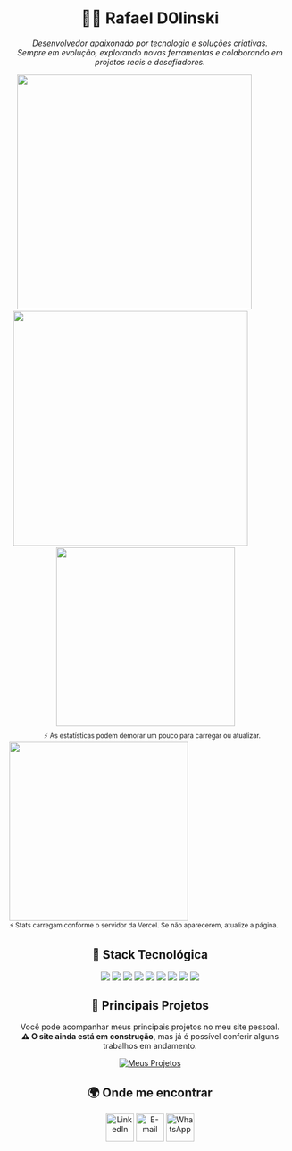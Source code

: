 <h1 align="center">👨‍💻 Rafael D0linski</h1>
<p align="center">
  <i>Desenvolvedor apaixonado por tecnologia e soluções criativas.<br>
  Sempre em evolução, explorando novas ferramentas e colaborando em projetos reais e desafiadores.</i>
</p>

<div align="center">
  <!-- Estatísticas do GitHub -->
  <picture>
    <source srcset="https://github-readme-stats.vercel.app/api?username=RafaelD0linski&show_icons=true&hide_border=true&theme=radical" media="(prefers-color-scheme: dark)" />
    <source srcset="https://github-readme-stats.vercel.app/api?username=RafaelD0linski&show_icons=true&hide_border=true&theme=default" media="(prefers-color-scheme: light), (prefers-color-scheme: no-preference)" />
    <img src="https://github-readme-stats.vercel.app/api?username=RafaelD0linski&show_icons=true&hide_border=true&theme=default" width="420" />
  </picture>
    <picture>
    <source srcset="https://streak-stats.demolab.com?user=RafaelD0linski&theme=radical&hide_border=true&locale=pt_BR" media="(prefers-color-scheme: dark)" />
    <source srcset="https://streak-stats.demolab.com?user=RafaelD0linski&theme=default&hide_border=true&locale=pt_BR" media="(prefers-color-scheme: light), (prefers-color-scheme: no-preference)" />
    <img src="https://streak-stats.demolab.com?user=RafaelD0linski&theme=default&hide_border=true&locale=pt_BR" width="420" />
  </picture>
    <picture>
    <source srcset="https://github-readme-stats.vercel.app/api/top-langs/?username=RafaelD0linski&hide_border=true&theme=radical" media="(prefers-color-scheme: dark)" />
    <source srcset="https://github-readme-stats.vercel.app/api/top-langs/?username=RafaelD0linski&hide_border=true&theme=default" media="(prefers-color-scheme: light), (prefers-color-scheme: no-preference)" />
    <img src="https://github-readme-stats.vercel.app/api/top-langs/?username=RafaelD0linski&hide_border=true&theme=default" width="320" />
  </picture>
  <br>
  <sub>⚡ As estatísticas podem demorar um pouco para carregar ou atualizar.</sub>
</div>

  

  <!-- Linguagens mais usadas -->
  <picture>
    <source srcset="https://github-readme-stats.vercel.app/api/top-langs/?username=RafaelD0linski&layout=compact&hide_border=true&theme=radical" media="(prefers-color-scheme: dark)" />
    <source srcset="https://github-readme-stats.vercel.app/api/top-langs/?username=RafaelD0linski&layout=compact&hide_border=true&theme=default" media="(prefers-color-scheme: light), (prefers-color-scheme: no-preference)" />
    <img src="https://github-readme-stats.vercel.app/api/top-langs/?username=RafaelD0linski&layout=compact&hide_border=true&theme=default" width="320" />
  </picture>
  <br>
  <sub>⚡ Stats carregam conforme o servidor da Vercel. Se não aparecerem, atualize a página.</sub>
</div>

<h2 align="center">🧠 Stack Tecnológica</h2>

<div align="center">

[<img src="https://skillicons.dev/icons?i=flutter" />](https://flutter.dev/)
[<img src="https://skillicons.dev/icons?i=dart" />](https://dart.dev/)
[<img src="https://skillicons.dev/icons?i=postgresql" />](https://www.postgresql.org/)
[<img src="https://skillicons.dev/icons?i=github" />](https://github.com/)
[<img src="https://skillicons.dev/icons?i=figma" />](https://www.figma.com/)
[<img src="https://skillicons.dev/icons?i=git" />](https://git-scm.com/)
[<img src="https://skillicons.dev/icons?i=cs" />](https://learn.microsoft.com/pt-br/dotnet/csharp/)
[<img src="https://skillicons.dev/icons?i=dotnet" />](https://dotnet.microsoft.com/)
[<img src="https://skillicons.dev/icons?i=jira" />](https://www.atlassian.com/software/jira)

</div>



<h2 align="center">🚀 Principais Projetos</h2>
<div align="center">
  <p>
    Você pode acompanhar meus principais projetos no meu site pessoal.<br>
    <b>⚠️ O site ainda está em construção</b>, mas já é possível conferir alguns trabalhos em andamento.
  </p>
  <a href="https://principais-porjetos.vercel.app/" target="_blank">
    <img src="https://img.shields.io/badge/🚀 Acessar meus projetos-6C63FF?style=for-the-badge&logo=vercel&logoColor=white" alt="Meus Projetos" />
  </a>
</div>

<h2 align="center">🌍 Onde me encontrar</h2>

<div align="center">

[<img src="https://skillicons.dev/icons?i=linkedin" height="50" alt="LinkedIn" />](https://www.linkedin.com/in/rafael-dolinski/) 
[<img src="https://skillicons.dev/icons?i=gmail" height="50" alt="E-mail" />](mailto:rafaeldolinski14@gmail.com) 
[<img src="https://cdn.simpleicons.org/whatsapp/25D366" height="50" alt="WhatsApp" />](https://wa.me/5546991382310) 

</div>
